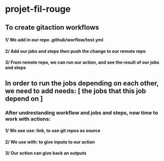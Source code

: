 # projet-fil-rouge

## To create gitaction workflows

#### 1/ We add in our repo .github/worflow/test.yml

#### 2/ Add our jobs and steps then push the change to our remote repo

#### 3/ From remote repo, we can run our action, and see the result of our jobs and steps

## In order to run the jobs depending on each other, we need to add needs: [ the jobs that this job depend on ]

### After undrestanding workflow and jobs and steps, now time to work with actions:

#### 1/ We use use: link, to use git repos as source

#### 2/ We use with: to give inputs to our action

#### 3/ Our action can give back an outputs

